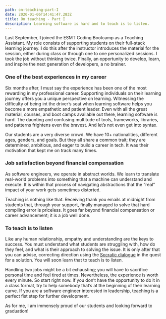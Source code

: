 ```yaml
---
path: on-teaching-part-I
date: 2020-01-06T14:41:47.283Z
title: On teaching - Part I
description: Learning software is hard and to teach is to listen.
---
```

Last September, I joined the ESMT Coding Bootcamp as a Teaching Assistant. My role consists of supporting students on their full-stack learning journey. I do this after the instructor introduces the material for the session, either during class or through one to one personalized sessions. I took the job without thinking twice. Finally, an opportunity to develop, learn, and inspire the next generation of developers, a no brainer.



### One of the best experiences in my career

Six months after, I must say the experience has been one of the most rewarding in my professional career. Supporting individuals on their learning journey offers you a unique perspective on learning. Witnessing the difficulty of being int the driver’s seat when learning software helps you become a more empathetic and patient leader. Even with all the great material, courses, and boot camps available out there, learning software is hard. The daunting and confusing multitude of tools, frameworks, libraries, and patterns frightens even the bravest. And let’s not even get into syntax.

Our students are a very diverse crowd. We have 10+ nationalities, different ages, genders, and goals. But they all share a common trait; they are determined, ambitious, and eager to build a career in tech. It was their motivation that kept me on track many times.



### Job satisfaction beyond financial compensation

As software engineers, we operate in abstract worlds. We learn to translate real-world problems into something that a machine can understand and execute. It is within that process of navigating abstractions that the “real” impact of your work gets sometimes distorted.

Teaching is nothing like that. Receiving thank you emails at midnight from students that, through your support, finally managed to solve that hard compiling error is priceless. It goes far beyond financial compensation or career advancement; it is a job well done.



### To teach is to listen

Like any human relationship, empathy and understanding are the keys to success. You must understand what students are struggling with, how do they feel, and what is their approach to solving the issue. It is only after that you can advise, correcting direction using the [Socratic dialogue](https://en.wikipedia.org/wiki/Socratic_dialogue) in the quest for a solution. You will soon learn that to teach is to listen.

Handling two jobs might be a bit exhausting; you will have to sacrifice personal time and feel tired at times. Nevertheless, the experience is worth every minute. So start right now. If you don’t have the opportunity to do it in a class format, try to help somebody that’s at the beginning of their learning curve. If you are a software engineer interested in leadership, teaching is a perfect fist step for further development.

As for me, I am immensely proud of our students and looking forward to graduation!
